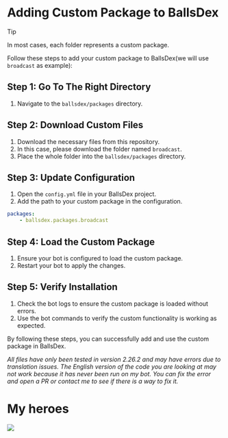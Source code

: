 # Adding Custom Package to BallsDex

> [!TIP]
> In most cases, each folder represents a custom package.

Follow these steps to add your custom package to BallsDex(we will use `broadcast` as example):

## Step 1: Go To The Right Directory
1. Navigate to the `ballsdex/packages` directory.

## Step 2: Download Custom Files
1. Download the necessary files from this repository.
2. In this case, please download the folder named `broadcast`. 
3. Place the whole folder into the `ballsdex/packages` directory.

## Step 3: Update Configuration
1. Open the `config.yml` file in your BallsDex project.
2. Add the path to your custom package in the configuration.

```yaml
packages:
    - ballsdex.packages.broadcast
```

## Step 4: Load the Custom Package
1. Ensure your bot is configured to load the custom package.
2. Restart your bot to apply the changes.

## Step 5: Verify Installation
1. Check the bot logs to ensure the custom package is loaded without errors.
2. Use the bot commands to verify the custom functionality is working as expected.

By following these steps, you can successfully add and use the custom package in BallsDex.

*All files have only been tested in version 2.26.2 and may have errors due to translation issues. The English version of the code you are looking at may not work because it has never been run on my bot. You can fix the error and open a PR or contact me to see if there is a way to fix it.*

# My heroes
<a href="https://github.com/Ray-Hsueh/Ballsdex-Rays-Packages/graphs/contributors">
  <img src="https://contrib.rocks/image?repo=Ray-Hsueh/Ballsdex-Rays-Packages" />
</a>
